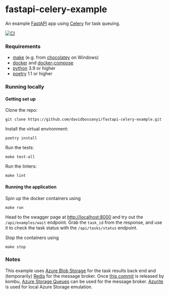 # fastapi-celery-example
An example [FastAPI](https://fastapi.tiangolo.com/) app using [Celery](https://docs.celeryq.dev/en/stable/getting-started/introduction.html) for task queuing.

[![CI](https://github.com/davidbossanyi/python-template/actions/workflows/ci.yaml/badge.svg?branch=main)](https://github.com/davidbossanyi/python-template/actions/workflows/ci.yaml)

### Requirements
 - [make](https://www.gnu.org/software/make/) (e.g. from [chocolatey](https://chocolatey.org/) on Windows)
 - [docker](https://www.docker.com/) and [docker-compose](https://docs.docker.com/compose/)
 - [python](https://www.python.org/downloads/release/python-3912/) 3.9 or higher
 - [poetry](https://python-poetry.org/docs/master/#installing-with-the-official-installer) 1.1 or higher

### Running locally
#### Getting set up
Clone the repo:
```shell
git clone https://github.com/davidbossanyi/fastapi-celery-example.git
```
Install the virtual environment:
```shell
poetry install
```
Run the tests:
```shell
make test-all
```
Run the linters:
```shell
make lint
```

#### Running the application
Spin up the docker containers using
```shell
make run
```
Head to the swagger page at [http://localhost:8000](http://localhost:8000) and try out the `/api/examples/wait` endpoint. Grab the `task_id` from the response, and use it to check the task status with the `/api/tasks/status` endpoint.

Stop the containers using
```shell
make stop
```

### Notes
This example uses [Azure Blob Storage](https://docs.celeryq.dev/en/stable/internals/reference/celery.backends.azureblockblob.html) for the task results back end and (temporarily) [Redis](https://docs.celeryq.dev/en/stable/getting-started/backends-and-brokers/redis.html) for the message broker. Once [this commit](https://github.com/celery/kombu/commit/b3e89101dc6a4a002ec48a756ab82589da1c7541) is released by kombu, [Azure Storage Queues](https://docs.celeryq.dev/projects/kombu/en/latest/reference/kombu.transport.azurestoragequeues.html) can be used for the message broker. [Azurite](https://docs.microsoft.com/en-us/azure/storage/common/storage-use-azurite?tabs=visual-studio) is used for local Azure Storage emulation.